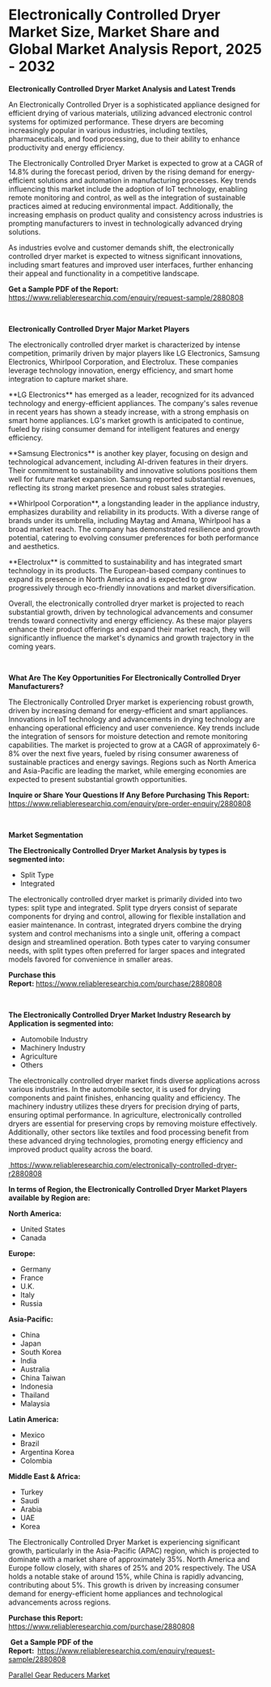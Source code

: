 <p><h1>Electronically Controlled Dryer Market Size, Market Share and Global Market Analysis Report, 2025 - 2032</h1></p><p><strong>Electronically Controlled Dryer Market Analysis and Latest Trends</strong></p>
<p><p>An Electronically Controlled Dryer is a sophisticated appliance designed for efficient drying of various materials, utilizing advanced electronic control systems for optimized performance. These dryers are becoming increasingly popular in various industries, including textiles, pharmaceuticals, and food processing, due to their ability to enhance productivity and energy efficiency.</p><p>The Electronically Controlled Dryer Market is expected to grow at a CAGR of 14.8% during the forecast period, driven by the rising demand for energy-efficient solutions and automation in manufacturing processes. Key trends influencing this market include the adoption of IoT technology, enabling remote monitoring and control, as well as the integration of sustainable practices aimed at reducing environmental impact. Additionally, the increasing emphasis on product quality and consistency across industries is prompting manufacturers to invest in technologically advanced drying solutions. </p><p>As industries evolve and customer demands shift, the electronically controlled dryer market is expected to witness significant innovations, including smart features and improved user interfaces, further enhancing their appeal and functionality in a competitive landscape.</p></p>
<p><strong>Get a Sample PDF of the Report:&nbsp;</strong> <a href="https://www.reliableresearchiq.com/enquiry/request-sample/2880808?utm_campaign=2732&utm_medium=2&utm_source=Github&utm_content=ia&utm_term=12032025&utm_id=electronically-controlled-dryer">https://www.reliableresearchiq.com/enquiry/request-sample/2880808</a></p>
<p>&nbsp;</p>
<p><strong>Electronically Controlled Dryer Major Market Players</strong></p>
<p><p>The electronically controlled dryer market is characterized by intense competition, primarily driven by major players like LG Electronics, Samsung Electronics, Whirlpool Corporation, and Electrolux. These companies leverage technology innovation, energy efficiency, and smart home integration to capture market share.</p><p>**LG Electronics** has emerged as a leader, recognized for its advanced technology and energy-efficient appliances. The company's sales revenue in recent years has shown a steady increase, with a strong emphasis on smart home appliances. LG's market growth is anticipated to continue, fueled by rising consumer demand for intelligent features and energy efficiency.</p><p>**Samsung Electronics** is another key player, focusing on design and technological advancement, including AI-driven features in their dryers. Their commitment to sustainability and innovative solutions positions them well for future market expansion. Samsung reported substantial revenues, reflecting its strong market presence and robust sales strategies.</p><p>**Whirlpool Corporation**, a longstanding leader in the appliance industry, emphasizes durability and reliability in its products. With a diverse range of brands under its umbrella, including Maytag and Amana, Whirlpool has a broad market reach. The company has demonstrated resilience and growth potential, catering to evolving consumer preferences for both performance and aesthetics.</p><p>**Electrolux** is committed to sustainability and has integrated smart technology in its products. The European-based company continues to expand its presence in North America and is expected to grow progressively through eco-friendly innovations and market diversification.</p><p>Overall, the electronically controlled dryer market is projected to reach substantial growth, driven by technological advancements and consumer trends toward connectivity and energy efficiency. As these major players enhance their product offerings and expand their market reach, they will significantly influence the market's dynamics and growth trajectory in the coming years.</p></p>
<p>&nbsp;</p>
<p><strong>What Are The Key Opportunities For Electronically Controlled Dryer Manufacturers?</strong></p>
<p><p>The Electronically Controlled Dryer market is experiencing robust growth, driven by increasing demand for energy-efficient and smart appliances. Innovations in IoT technology and advancements in drying technology are enhancing operational efficiency and user convenience. Key trends include the integration of sensors for moisture detection and remote monitoring capabilities. The market is projected to grow at a CAGR of approximately 6-8% over the next five years, fueled by rising consumer awareness of sustainable practices and energy savings. Regions such as North America and Asia-Pacific are leading the market, while emerging economies are expected to present substantial growth opportunities.</p></p>
<p><strong>Inquire or Share Your Questions If Any Before Purchasing This Report:</strong> <a href="https://www.reliableresearchiq.com/enquiry/pre-order-enquiry/2880808?utm_campaign=2732&utm_medium=2&utm_source=Github&utm_content=ia&utm_term=12032025&utm_id=electronically-controlled-dryer">https://www.reliableresearchiq.com/enquiry/pre-order-enquiry/2880808</a></p>
<p>&nbsp;</p>
<p><strong>Market Segmentation</strong></p>
<p><strong>The Electronically Controlled Dryer Market Analysis by types is segmented into:</strong></p>
<p><ul><li>Split Type</li><li>Integrated</li></ul></p>
<p><p>The electronically controlled dryer market is primarily divided into two types: split type and integrated. Split type dryers consist of separate components for drying and control, allowing for flexible installation and easier maintenance. In contrast, integrated dryers combine the drying system and control mechanisms into a single unit, offering a compact design and streamlined operation. Both types cater to varying consumer needs, with split types often preferred for larger spaces and integrated models favored for convenience in smaller areas.</p></p>
<p><strong>Purchase this Report:&nbsp;</strong><a href="https://www.reliableresearchiq.com/purchase/2880808?utm_campaign=2732&utm_medium=2&utm_source=Github&utm_content=ia&utm_term=12032025&utm_id=electronically-controlled-dryer">https://www.reliableresearchiq.com/purchase/2880808</a></p>
<p>&nbsp;</p>
<p><strong>The Electronically Controlled Dryer Market Industry Research by Application is segmented into:</strong></p>
<p><ul><li>Automobile Industry</li><li>Machinery Industry</li><li>Agriculture</li><li>Others</li></ul></p>
<p><p>The electronically controlled dryer market finds diverse applications across various industries. In the automobile sector, it is used for drying components and paint finishes, enhancing quality and efficiency. The machinery industry utilizes these dryers for precision drying of parts, ensuring optimal performance. In agriculture, electronically controlled dryers are essential for preserving crops by removing moisture effectively. Additionally, other sectors like textiles and food processing benefit from these advanced drying technologies, promoting energy efficiency and improved product quality across the board.</p></p>
<p><a href="https://www.reliableresearchiq.com/electronically-controlled-dryer-r2880808?utm_campaign=2732&utm_medium=2&utm_source=Github&utm_content=ia&utm_term=12032025&utm_id=electronically-controlled-dryer">&nbsp;https://www.reliableresearchiq.com/electronically-controlled-dryer-r2880808</a></p>
<p><strong>In terms of Region, the Electronically Controlled Dryer Market Players available by Region are:</strong></p>
<p>
    <p> <strong> North America: </strong>
        <ul>
            <li>United States</li>
            <li>Canada</li>
        </ul>
        </p> 
    <p> <strong> Europe: </strong>
        <ul>
            <li>Germany</li>
            <li>France</li>
            <li>U.K.</li>
            <li>Italy</li>
            <li>Russia</li>
        </ul>
        </p> 
    <p> <strong> Asia-Pacific: </strong>
        <ul>
            <li>China</li>
            <li>Japan</li>
            <li>South Korea</li>
            <li>India</li>
            <li>Australia</li>
            <li>China Taiwan</li>
            <li>Indonesia</li>
            <li>Thailand</li>
            <li>Malaysia</li>
        </ul>
        </p> 
    <p> <strong> Latin America: </strong>
        <ul>
            <li>Mexico</li>
            <li>Brazil</li>
            <li>Argentina Korea</li>
            <li>Colombia</li>
        </ul>
        </p> 
    <p> <strong> Middle East & Africa: </strong>
        <ul>
            <li>Turkey</li>
            <li>Saudi</li>
            <li>Arabia</li>
            <li>UAE</li>
            <li>Korea</li>
        </ul>
    </p>
    </p>
<p><p>The Electronically Controlled Dryer Market is experiencing significant growth, particularly in the Asia-Pacific (APAC) region, which is projected to dominate with a market share of approximately 35%. North America and Europe follow closely, with shares of 25% and 20% respectively. The USA holds a notable stake of around 15%, while China is rapidly advancing, contributing about 5%. This growth is driven by increasing consumer demand for energy-efficient home appliances and technological advancements across regions.</p></p>
<p><strong>Purchase this Report: </strong><a href="https://www.reliableresearchiq.com/purchase/2880808?utm_campaign=2732&utm_medium=2&utm_source=Github&utm_content=ia&utm_term=12032025&utm_id=electronically-controlled-dryer">https://www.reliableresearchiq.com/purchase/2880808</a></p>
<p>&nbsp;<strong>Get a Sample PDF of the Report:&nbsp;&nbsp;</strong><a href="https://www.reliableresearchiq.com/enquiry/request-sample/2880808?utm_campaign=2732&utm_medium=2&utm_source=Github&utm_content=ia&utm_term=12032025&utm_id=electronically-controlled-dryer">https://www.reliableresearchiq.com/enquiry/request-sample/2880808</a></p>
<p><strong></strong></p>
<p><p><a href="https://github.com/pimanoruman/Market-Research-Report-List-1/blob/main/parallel-gear-reducers-market.md?utm_campaign=2732&utm_medium=2&utm_source=Github&utm_content=ia&utm_term=12032025&utm_id=electronically-controlled-dryer">Parallel Gear Reducers Market</a></p></p>